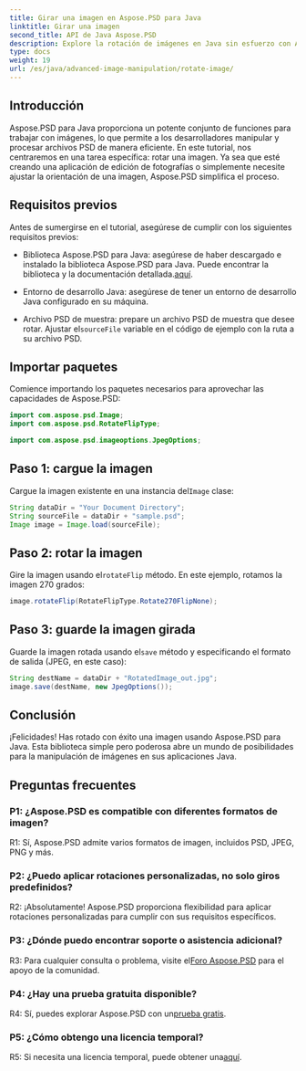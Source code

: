 ```yaml
---
title: Girar una imagen en Aspose.PSD para Java
linktitle: Girar una imagen
second_title: API de Java Aspose.PSD
description: Explore la rotación de imágenes en Java sin esfuerzo con Aspose.PSD. Gire, voltee y guarde archivos PSD fácilmente.
type: docs
weight: 19
url: /es/java/advanced-image-manipulation/rotate-image/
---
```

## Introducción

Aspose.PSD para Java proporciona un potente conjunto de funciones para trabajar con imágenes, lo que permite a los desarrolladores manipular y procesar archivos PSD de manera eficiente. En este tutorial, nos centraremos en una tarea específica: rotar una imagen. Ya sea que esté creando una aplicación de edición de fotografías o simplemente necesite ajustar la orientación de una imagen, Aspose.PSD simplifica el proceso.

## Requisitos previos

Antes de sumergirse en el tutorial, asegúrese de cumplir con los siguientes requisitos previos:

-  Biblioteca Aspose.PSD para Java: asegúrese de haber descargado e instalado la biblioteca Aspose.PSD para Java. Puede encontrar la biblioteca y la documentación detallada.[aquí](https://reference.aspose.com/psd/java/).

- Entorno de desarrollo Java: asegúrese de tener un entorno de desarrollo Java configurado en su máquina.

-  Archivo PSD de muestra: prepare un archivo PSD de muestra que desee rotar. Ajustar el`sourceFile` variable en el código de ejemplo con la ruta a su archivo PSD.

## Importar paquetes

Comience importando los paquetes necesarios para aprovechar las capacidades de Aspose.PSD:

```java
import com.aspose.psd.Image;
import com.aspose.psd.RotateFlipType;

import com.aspose.psd.imageoptions.JpegOptions;
```

## Paso 1: cargue la imagen

 Cargue la imagen existente en una instancia del`Image` clase:

```java
String dataDir = "Your Document Directory";
String sourceFile = dataDir + "sample.psd";
Image image = Image.load(sourceFile);
```

## Paso 2: rotar la imagen

 Gire la imagen usando el`rotateFlip` método. En este ejemplo, rotamos la imagen 270 grados:

```java
image.rotateFlip(RotateFlipType.Rotate270FlipNone);
```

## Paso 3: guarde la imagen girada

 Guarde la imagen rotada usando el`save` método y especificando el formato de salida (JPEG, en este caso):

```java
String destName = dataDir + "RotatedImage_out.jpg";
image.save(destName, new JpegOptions());
```

## Conclusión

¡Felicidades! Has rotado con éxito una imagen usando Aspose.PSD para Java. Esta biblioteca simple pero poderosa abre un mundo de posibilidades para la manipulación de imágenes en sus aplicaciones Java.

## Preguntas frecuentes

### P1: ¿Aspose.PSD es compatible con diferentes formatos de imagen?

R1: Sí, Aspose.PSD admite varios formatos de imagen, incluidos PSD, JPEG, PNG y más.

### P2: ¿Puedo aplicar rotaciones personalizadas, no solo giros predefinidos?

R2: ¡Absolutamente! Aspose.PSD proporciona flexibilidad para aplicar rotaciones personalizadas para cumplir con sus requisitos específicos.

### P3: ¿Dónde puedo encontrar soporte o asistencia adicional?

 R3: Para cualquier consulta o problema, visite el[Foro Aspose.PSD](https://forum.aspose.com/c/psd/34) para el apoyo de la comunidad.

### P4: ¿Hay una prueba gratuita disponible?

 R4: Sí, puedes explorar Aspose.PSD con un[prueba gratis](https://releases.aspose.com/).

### P5: ¿Cómo obtengo una licencia temporal?

 R5: Si necesita una licencia temporal, puede obtener una[aquí](https://purchase.aspose.com/temporary-license/).
